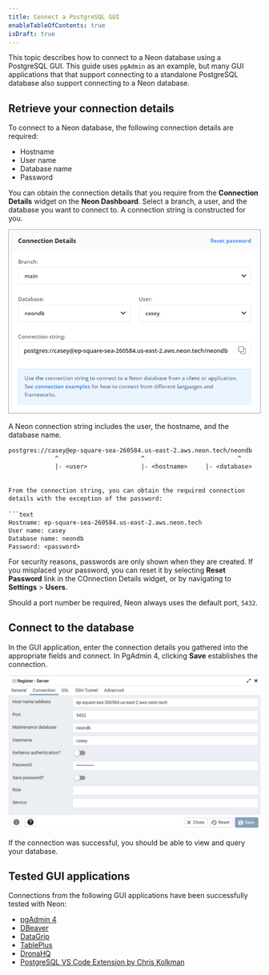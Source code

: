 ```yaml
---
title: Connect a PostgreSQL GUI
enableTableOfContents: true
isDraft: true
---
```


This topic describes how to connect to a Neon database using a PostgreSQL GUI. This guide uses `pgAdmin` as an example, but many GUI applications that that support connecting to a standalone PostgreSQL database also support connecting to a Neon database.

## Retrieve your connection details

To connect to a Neon database, the following connection details are required:

- Hostname
- User name
- Database name
- Password

You can obtain the connection details that you require from the **Connection Details** widget on the **Neon Dashboard**. Select a branch, a user, and the database you want to connect to. A connection string is constructed for you.

![Connection details widget](./images/connection_details.png)

A Neon connection string includes the user, the hostname, and the database name.

```text
postgres://casey@ep-square-sea-260584.us-east-2.aws.neon.tech/neondb
             ^                       ^                          ^
             |- <user>               |- <hostname>     |- <database>


From the connection string, you can obtain the required connection details with the exception of the password:

```text
Hostname: ep-square-sea-260584.us-east-2.aws.neon.tech
User name: casey
Database name: neondb
Password: <password>
```

For security reasons, passwords are only shown when they are created. If you misplaced your password, you can reset it by selecting **Reset Password** link in the COnnection Details widget, or by navigating to **Settings** > **Users**.

Should a port number be required, Neon always uses the default port, `5432`.

## Connect to the database

In the GUI application, enter the connection details you gathered into the appropriate fields and connect. In PgAdmin 4, clicking **Save** establishes the connection.

![Register - Server](./images/pgadmin4.png)

If the connection was successful, you should be able to view and query your database.

## Tested GUI applications

Connections from the following GUI applications have been successfully tested with Neon:

- [pgAdmin 4](https://www.pgadmin.org/)
- [DBeaver](https://dbeaver.io/)
- [DataGrip](https://www.jetbrains.com/datagrip/)
- [TablePlus](https://tableplus.com/)
- [DronaHQ](https://www.dronahq.com/)
- [PostgreSQL VS Code Extension by Chris Kolkman](https://marketplace.visualstudio.com/items?itemName=ckolkman.vscode-postgres)
